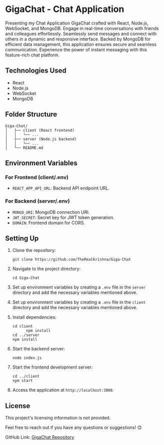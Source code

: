 <h1>GigaChat - Chat Application</h1>
<p>Presenting my Chat Application GigaChat crafted with React, Node.js, WebSocket, and MongoDB. Engage in real-time
  conversations with friends and colleagues effortlessly. Seamlessly send messages and connect with others in a dynamic
  and responsive interface. Backed by MongoDB for efficient data management, this application ensures secure and
  seamless communication. Experience the power of instant messaging with this feature-rich chat platform.</p>
<h2>Technologies Used</h2>
<ul>
  <li>React</li>
  <li>Node.js</li>
  <li>WebSocket</li>
  <li>MongoDB</li>
</ul>
<h2>Folder Structure</h2>
<pre><div class="dark bg-gray-950 rounded-md"><div class="flex items-center relative text-token-text-secondary bg-token-main-surface-secondary px-4 py-2 text-xs font-sans justify-between rounded-t-md"></div><div class="p-4 overflow-y-auto"><code class="!whitespace-pre hljs language-scss">Giga-Chat/
│   ├── client (React frontend)
│   │   └── ...
│   ├── server (Node.js backend)
│   │   └── ...
│   └── README<span class="hljs-selector-class">.md</span>
</code></div></div></pre>
<h2>Environment Variables</h2>
<h3>For Frontend (client/.env)</h3>
<ul>
  <li><code>REACT_APP_API_URL</code>: Backend API endpoint URL.</li>
</ul>
<h3>For Backend (server/.env)</h3>
<ul>
  <li><code>MONGO_URI</code>: MongoDB connection URI.</li>
  <li><code>JWT_SECRET</code>: Secret key for JWT token generation.</li>
  <li><code>DOMAIN</code>: Frontend domain for CORS.</li>
</ul>
<h2>Setting Up</h2>
<ol>
  <li>
    <p>Clone the repository:</p>
    <pre><div class="dark bg-gray-950 rounded-md"><div class="flex items-center relative text-token-text-secondary bg-token-main-surface-secondary px-4 py-2 text-xs font-sans justify-between rounded-t-md"></div><div class="p-4 overflow-y-auto"><code class="!whitespace-pre hljs language-bash">git <span class="hljs-built_in">clone</span> https://github.com/TheRealKrishna/Giga-Chat
</code></div></div></pre>
  </li>
  <li>
    <p>Navigate to the project directory:</p>
    <pre><div class="dark bg-gray-950 rounded-md"><div class="flex items-center relative text-token-text-secondary bg-token-main-surface-secondary px-4 py-2 text-xs font-sans justify-between rounded-t-md"></div><div class="p-4 overflow-y-auto"><code class="!whitespace-pre hljs language-bash"><span class="hljs-built_in">cd</span> Giga-Chat
</code></div></div></pre>
  </li>
  <li>
    <p>Set up environment variables by creating a <code>.env</code> file in the <code>server</code> directory and add
      the necessary variables mentioned above.</p>
  </li>
  <li>
    <p>Set up environment variables by creating a <code>.env</code> file in the <code>client</code> directory and add
      the necessary variables mentioned above.</p>
  </li>
  <li>
    <p>Install dependencies:</p>
    <pre><div class="dark bg-gray-950 rounded-md"><div class="flex items-center relative text-token-text-secondary bg-token-main-surface-secondary px-4 py-2 text-xs font-sans justify-between rounded-t-md"></div><div class="p-4 overflow-y-auto"><code class="!whitespace-pre hljs language-bash">cd</span> client
      npm install
<span class="hljs-built_in">cd</span> ../server
npm install
</code></div></div></pre>
  </li>
  <li>
    <p>Start the backend server:</p>
    <pre><div class="dark bg-gray-950 rounded-md"><div class="flex items-center relative text-token-text-secondary bg-token-main-surface-secondary px-4 py-2 text-xs font-sans justify-between rounded-t-md"></div><div class="p-4 overflow-y-auto"><code class="!whitespace-pre hljs language-bash">node index.js
</code></div></div></pre>
  </li>
  <li>
    <p>Start the frontend development server:</p>
    <pre><div class="dark bg-gray-950 rounded-md"><div class="flex items-center relative text-token-text-secondary bg-token-main-surface-secondary px-4 py-2 text-xs font-sans justify-between rounded-t-md"></div><div class="p-4 overflow-y-auto"><code class="!whitespace-pre hljs language-bash"><span class="hljs-built_in">cd</span> ../client
npm start
</code></div></div></pre>
  </li>
  <li>
    <p>Access the application at <code>http://localhost:3000</code>.</p>
  </li>
</ol>
<h2>License</h2>
<p>This project's licensing information is not provided.</p>
<p>Feel free to reach out if you have any questions or suggestions! 😊</p>
<p>GitHub Link: <a target="_new" href="https://github.com/TheRealKrishna/Giga-Chat">GigaChat Repository</a></p>